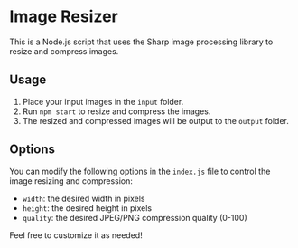# Image Resizer

This is a Node.js script that uses the Sharp image processing library to resize and compress images. 

## Usage

1. Place your input images in the `input` folder.
2. Run `npm start` to resize and compress the images.
3. The resized and compressed images will be output to the `output` folder.

## Options

You can modify the following options in the `index.js` file to control the image resizing and compression:

- `width`: the desired width in pixels
- `height`: the desired height in pixels
- `quality`: the desired JPEG/PNG compression quality (0-100)

Feel free to customize it as needed!